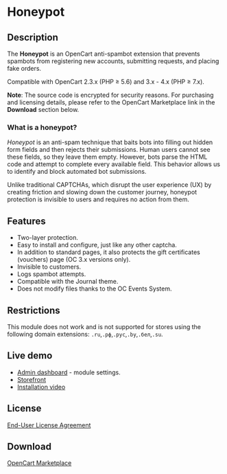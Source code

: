 # Honeypot

## Description
The **Honeypot** is an OpenCart anti-spambot extension that prevents spambots from registering new accounts, submitting requests, and placing fake orders.

Compatible with OpenCart 2.3.x (PHP ≥ 5.6) and 3.x - 4.x (PHP ≥ 7.x).

**Note**: The source code is encrypted for security reasons. For purchasing and licensing details, please refer to the OpenCart Marketplace link in the **Download** section below.

### What is a honeypot?
*Honeypot* is an anti-spam technique that baits bots into filling out hidden form fields and then rejects their submissions. Human users cannot see these fields, so they leave them empty. However, bots parse the HTML code and attempt to complete every available field. This behavior allows us to identify and block automated bot submissions.

Unlike traditional CAPTCHAs, which disrupt the user experience (UX) by creating friction and slowing down the customer journey, honeypot protection is invisible to users and requires no action from them.

## Features
* Two-layer protection.
* Easy to install and configure, just like any other captcha.
* In addition to standard pages, it also protects the gift certificates (vouchers) page (OC 3.x versions only).
* Invisible to customers.
* Logs spambot attempts.
* Compatible with the Journal theme.
* Does not modify files thanks to the OC Events System.

## Restrictions
This module does not work and is not supported for stores using the following domain extensions: `.ru`,`.рф`,`.рус`,`.by`,`.бел`,`.su`.

## Live demo
* [Admin dashboard](https://demo.ocmod.space/a/admin/index.php?route=extension/captcha/honeypot) - module settings.
* [Storefront](https://demo.ocmod.space/a/admin/index.php?route=extension/captcha/honeypot)
* [Installation video](https://www.youtube.com/watch?v=FQ-DIdXoNWM)

## License
[End-User License Agreement](../EULA.en.txt)

## Download
[OpenCart Marketplace](https://www.opencart.com/index.php?route=marketplace/extension/info&extension_id=45552)
